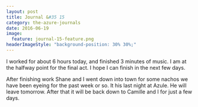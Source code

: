 ```yaml
---
layout: post
title: Journal &#35 15
category: the-azure-journals
date: 2016-06-19
image:
  feature: journal-15-feature.png
headerImageStyle: "background-position: 30% 30%;"
---
```

I worked for about 6 hours today, and finished 3 minutes of music. I am at the halfway point for the final act. I hope I can finish in the next few days.

After finishing work Shane and I went down into town for some nachos we have been eyeing for the past week or so. It his last night at Azule. He will leave tomorrow. After that it will be back down to Camille and I for just a few days.
